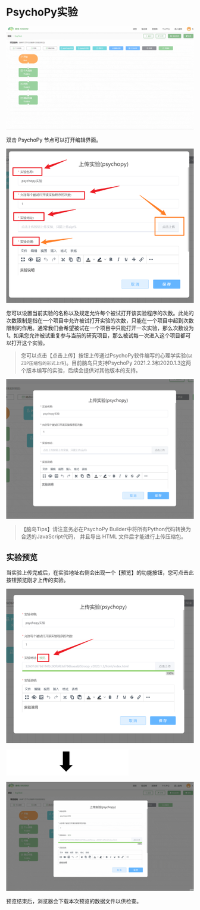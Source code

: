 # PsychoPy实验

![](imgs/projects1-2/14-0.gif)

双击 PsychoPy 节点可以打开编辑界面。

![](imgs/projects1-2/14.png)

您可以设置当前实验的名称以及规定允许每个被试打开该实验程序的次数。此处的次数限制是指在一个项目中允许被试打开实验的次数，只能在一个项目中起到次数限制的作用。通常我们会希望被试在一个项目中只能打开一次实验，那么次数设为1。如果您允许被试重复参与当前的研究项目，那么被试每一次进入这个项目都可以打开这个实验。

> 您可以点击【点击上传】按钮上传通过PsychoPy软件编写的心理学实验(`以ZIP压缩包的形式上传`)。目前脑岛只支持PsychoPy 2021.2.3和2020.1.3这两个版本编写的实验，后续会提供对其他版本的支持。

![](imgs/projects1-2/17.gif)

> 【脑岛Tips】请注意务必在PsychoPy Builder中将所有Python代码转换为合适的JavaScript代码，  并且导出 HTML 文件后才能进行上传压缩包。

## 实验预览 <!-- {docsify-ignore} -->

当实验上传完成后，在实验地址右侧会出现一个【预览】的功能按钮，您可点击此按钮预览刚才上传的实验。

![](imgs/projects1-2/17-1.png)

![](imgs/0.png)

![](imgs/projects1-2/17-2.gif)

预览结束后，浏览器会下载本次预览的数据文件以供检查。